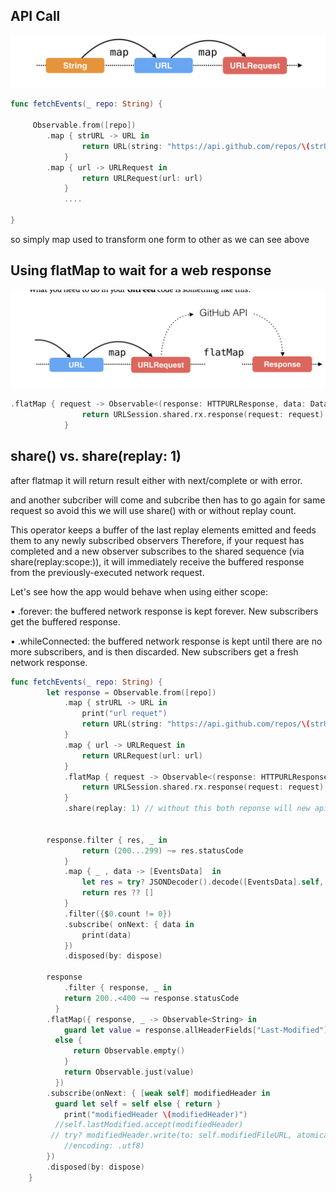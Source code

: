 ## API Call

![Alt text](./images/apicall1.png)

```swift
func fetchEvents(_ repo: String) {
        
     Observable.from([repo])
        .map { strURL -> URL in
                return URL(string: "https://api.github.com/repos/\(strURL)/events")!
            }
        .map { url -> URLRequest in
                return URLRequest(url: url)
            }
            ....
        
}
```

so simply map used to transform one form to other as we can see above 


## Using flatMap to wait for a web response

![Alt text](./images/apiCall2.png)

```swift
.flatMap { request -> Observable<(response: HTTPURLResponse, data: Data)>  in
                return URLSession.shared.rx.response(request: request)
            }
```

##  share() vs. share(replay: 1)

after flatmap it will return result either with next/complete or with error.

and another subcriber will come and subcribe then has to go again for same request so avoid this we will use share() with or without replay count.

This operator keeps a buffer of the last replay elements emitted and feeds them to any newly subscribed observers
Therefore, if your request has completed and a new observer subscribes to the shared sequence (via share(replay:scope:)), it will immediately receive the buffered response from the previously-executed network request.

Let's see how the app would behave when using either scope: 

• .forever: the buffered network response is kept forever. New subscribers get the buffered response.   

• .whileConnected: the buffered network response is kept until there are no more subscribers, and is then discarded. New subscribers get a fresh network response.


```swift
func fetchEvents(_ repo: String) {
        let response = Observable.from([repo])
            .map { strURL -> URL in
                print("url requet")
                return URL(string: "https://api.github.com/repos/\(strURL)/events")!
            }
            .map { url -> URLRequest in
                return URLRequest(url: url)
            }
            .flatMap { request -> Observable<(response: HTTPURLResponse, data: Data)>  in
                return URLSession.shared.rx.response(request: request)
            }
            .share(replay: 1) // without this both reponse will new api again again so better to use this ... can .share() only also in our case
        
        
        response.filter { res, _ in
                return (200...299) ~= res.statusCode
            }
            .map { _ , data -> [EventsData]  in
                let res = try? JSONDecoder().decode([EventsData].self, from: data)
                return res ?? []
            }
            .filter({$0.count != 0})
            .subscribe( onNext: { data in
                print(data)
            })
            .disposed(by: dispose)
        
        response
            .filter { response, _ in
            return 200..<400 ~= response.statusCode
          }
        .flatMap({ response, _ -> Observable<String> in
            guard let value = response.allHeaderFields["Last-Modified"] as? String
          else {
              return Observable.empty()
            }
            return Observable.just(value)
          })
        .subscribe(onNext: { [weak self] modifiedHeader in
          guard let self = self else { return }
            print("modifiedHeader \(modifiedHeader)")
          //self.lastModified.accept(modifiedHeader)
         // try? modifiedHeader.write(to: self.modifiedFileURL, atomically: true,
            //encoding: .utf8)
        })
        .disposed(by: dispose)
    }
```